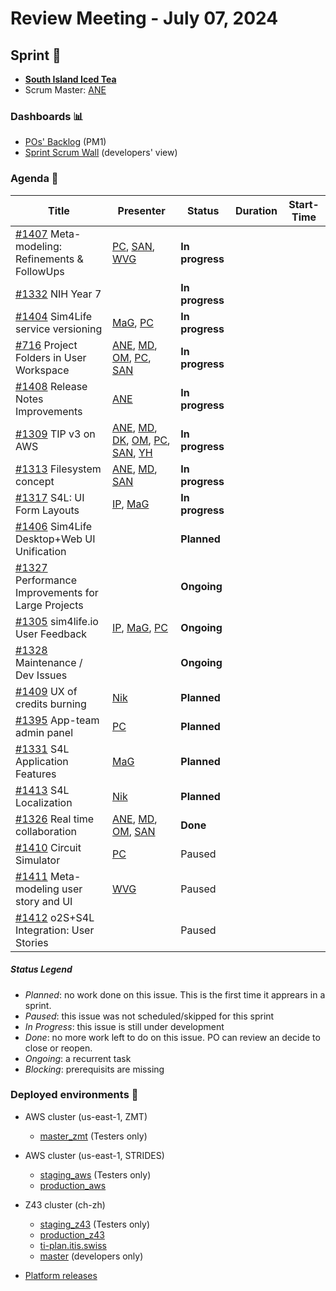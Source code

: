 # Review Meeting - July 07, 2024


## Sprint 🏃
- [**South Island Iced Tea**](https://www.wowhead.com/item=62672/south-island-iced-tea)
- Scrum Master: [ANE]

### Dashboards 📊

- [POs' Backlog](https://github.com/orgs/ITISFoundation/projects/15/views/14) (PM1)
- [Sprint Scrum Wall](https://github.com/orgs/ITISFoundation/projects/15/views/11) (developers' view)

### Agenda 📝

|Title|Presenter|Status|Duration|Start-Time|
|--|--|--|--|--|
|[#1407] Meta-modeling: Refinements & FollowUps|[PC], [SAN], [WVG]|**In progress**|||
|[#1332] NIH Year 7||**In progress**|||
|[#1404] Sim4Life service versioning|[MaG], [PC]|**In progress**|||
|[#716] Project Folders in User Workspace|[ANE], [MD], [OM], [PC], [SAN]|**In progress**|||
|[#1408] Release Notes Improvements|[ANE]|**In progress**|||
|[#1309] TIP v3 on AWS|[ANE], [MD], [DK], [OM], [PC], [SAN], [YH]|**In progress**|||
|[#1313] Filesystem concept|[ANE], [MD], [SAN]|**In progress**|||
|[#1317] S4L: UI Form Layouts|[IP], [MaG]|**In progress**|||
|[#1406] Sim4Life Desktop+Web UI Unification||**Planned**|||
|[#1327] Performance Improvements for Large Projects||**Ongoing**|||
|[#1305] sim4life.io User Feedback|[IP], [MaG], [PC]|**Ongoing**|||
|[#1328] Maintenance / Dev Issues||**Ongoing**|||
|[#1409] UX of credits burning|[Nik]|**Planned**|||
|[#1395] App-team admin panel|[PC]|**Planned**|||
|[#1331] S4L Application Features|[MaG]|**Planned**|||
|[#1413] S4L Localization|[Nik]|**Planned**|||
|[#1326] Real time collaboration|[ANE], [MD], [OM], [SAN]|**Done**|||
|[#1410] Circuit Simulator|[PC]|Paused|||
|[#1411] Meta-modeling user story and UI|[WVG]|Paused|||
|[#1412] o2S+S4L Integration: User Stories||Paused|||

[#1407]: https://github.com/ITISFoundation/osparc-issues/issues/1407
[#1332]: https://github.com/ITISFoundation/osparc-issues/issues/1332
[#1404]: https://github.com/ITISFoundation/osparc-issues/issues/1404
[#716]: https://github.com/ITISFoundation/osparc-issues/issues/716
[#1408]: https://github.com/ITISFoundation/osparc-issues/issues/1408
[#1309]: https://github.com/ITISFoundation/osparc-issues/issues/1309
[#1313]: https://github.com/ITISFoundation/osparc-issues/issues/1313
[#1317]: https://github.com/ITISFoundation/osparc-issues/issues/1317
[#1406]: https://github.com/ITISFoundation/osparc-issues/issues/1406
[#1327]: https://github.com/ITISFoundation/osparc-issues/issues/1327
[#1305]: https://github.com/ITISFoundation/osparc-issues/issues/1305
[#1328]: https://github.com/ITISFoundation/osparc-issues/issues/1328
[#1409]: https://github.com/ITISFoundation/osparc-issues/issues/1409
[#1395]: https://github.com/ITISFoundation/osparc-issues/issues/1395
[#1331]: https://github.com/ITISFoundation/osparc-issues/issues/1331
[#1413]: https://github.com/ITISFoundation/osparc-issues/issues/1413
[#1326]: https://github.com/ITISFoundation/osparc-issues/issues/1326
[#1410]: https://github.com/ITISFoundation/osparc-issues/issues/1410
[#1411]: https://github.com/ITISFoundation/osparc-issues/issues/1411
[#1412]: https://github.com/ITISFoundation/osparc-issues/issues/1412

[ANE]:https://github.com/GitHK
[BL]:https://github.com/dyollb
[DK]:https://github.com/mrnicegyu11
[EI]:https://github.com/elisabettai
[IP]:https://github.com/ignapas
[MB]:https://github.com/bisgaard-itis
[MD]:https://github.com/matusdrobuliak66
[MaG]:https://github.com/mguidon
[Nik]:https://github.com/drniiken
[OM]:https://github.com/odeimaiz
[PC]:https://github.com/pcrespov
[SAN]:https://github.com/sanderegg
[SB]:https://github.com/sbenkler
[SC]:https://github.com/SCA-ZMT
[TN]:https://github.com/newton1985
[WVG]:https://github.com/wvangeit
[YH]:https://github.com/YuryHrytsuk



##### Status Legend

- _Planned_: no work done on this issue. This is the first time it apprears in a sprint.
- _Paused_: this issue was not scheduled/skipped for this sprint
- _In Progress_: this issue is still under development
- _Done_: no more work left to do on this issue. PO can review an decide to close or reopen.
- _Ongoing_: a recurrent task
- _Blocking_: prerequisits are missing

### Deployed environments 🚀

- AWS cluster (us-east-1, ZMT)
  - [master_zmt](https://sim4life.io) (Testers only)
- AWS cluster (us-east-1, STRIDES)
  - [staging_aws](https://staging.osparc.io) (Testers only)
  - [production_aws](https://osparc.io)
- Z43 cluster (ch-zh)
  - [staging_z43](http://osparc-staging.speag.com) (Testers only)
  - [production_z43](http://osparc.speag.com)
  - [ti-plan.itis.swiss](http://ti-plan.itis.swiss)
  - [master](https://osparc-master.speag.com) (developers only)

- [Platform releases](https://github.com/ITISFoundation/osparc-simcore/releases)
